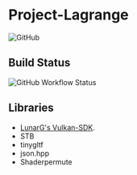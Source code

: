 # Project-Lagrange

![GitHub](https://img.shields.io/github/license/MrTroble/Project-Lagrange?style=for-the-badge)

## Build Status

![GitHub Workflow Status](https://img.shields.io/github/workflow/status/MrTroble/Project-Lagrange/CMake?style=for-the-badge)

## Libraries

* [LunarG's Vulkan-SDK](https://vulkan.lunarg.com/sdk/home).
* STB
* tinygltf
* json.hpp
* Shaderpermute

